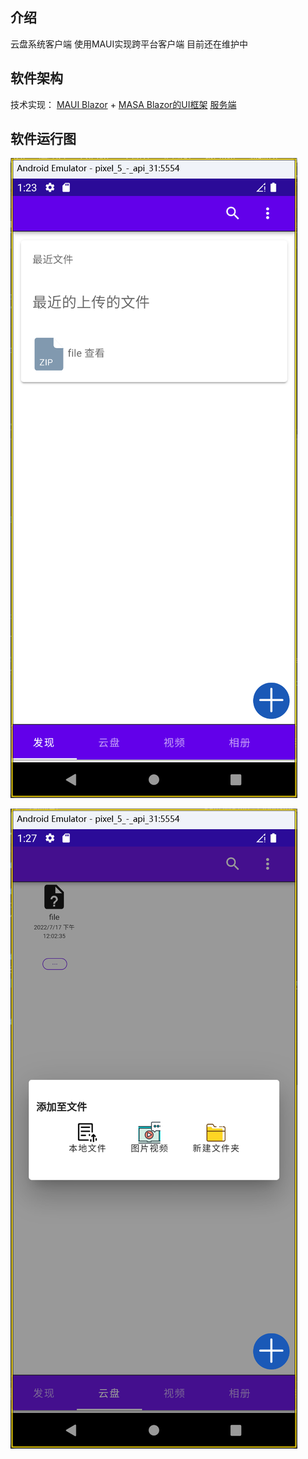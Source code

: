 ## 介绍
云盘系统客户端
使用MAUI实现跨平台客户端
目前还在维护中

## 软件架构
技术实现：
[MAUI Blazor](https://docs.microsoft.com/zh-cn/dotnet/maui/what-is-maui) + [MASA Blazor的UI框架](https://masa-blazor-docs-dev.lonsid.cn/)
[服务端](https://github.com/239573049/cloud-storage)

## 软件运行图

![Android图](src/imgs/android-home.png)

![Android图](src/imgs/android-cloud.png)

